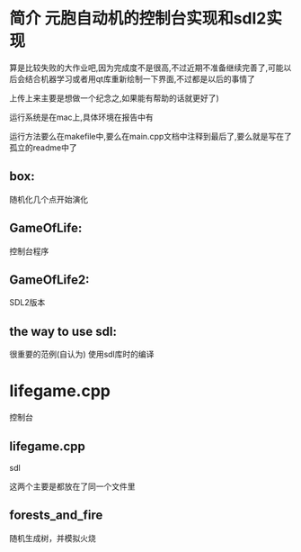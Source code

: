 # 简介 元胞自动机的控制台实现和sdl2实现

算是比较失败的大作业吧,因为完成度不是很高,不过近期不准备继续完善了,可能以后会结合机器学习或者用qt库重新绘制一下界面,不过都是以后的事情了

上传上来主要是想做一个纪念之,如果能有帮助的话就更好了)

运行系统是在mac上,具体环境在报告中有

运行方法要么在makefile中,要么在main.cpp文档中注释到最后了,要么就是写在了孤立的readme中了



## box:
随机化几个点开始演化

## GameOfLife:
控制台程序

## GameOfLife2:

SDL2版本

## the way to use sdl:
很重要的范例(自认为) 使用sdl库时的编译

#  lifegame.cpp
控制台

##  lifegame.cpp
sdl

这两个主要是都放在了同一个文件里


## forests_and_fire
随机生成树，并模拟火烧
